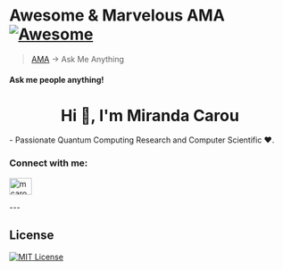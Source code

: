 # Awesome & Marvelous AMA [![Awesome](https://awesome.re/badge.svg)](https://awesome.re)

> [AMA](https://en.wikipedia.org/wiki/R/IAmA) → Ask Me Anything

#### Ask me people anything!
<h1 align="center">Hi 👋, I'm Miranda Carou</h1>
-
Passionate Quantum Computing Research and Computer Scientific ❤️.

<h3 align="left">Connect with me:</h3>
<p align="left">
<a href="https://linkedin.com/in/mcarou" target="blank"><img align="center" src="https://raw.githubusercontent.com/rahuldkjain/github-profile-readme-generator/master/src/images/icons/Social/linked-in-alt.svg" alt="mcarou" height="30" width="40" /></a>
</p>
---

## License

[![MIT License](https://img.shields.io/badge/License-MIT-green.svg)](https://choosealicense.com/licenses/mit/)
